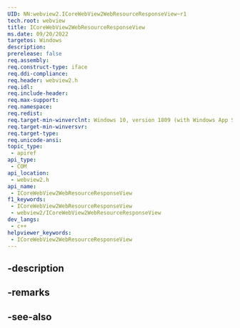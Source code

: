 ```yaml
---
UID: NN:webview2.ICoreWebView2WebResourceResponseView~r1
tech.root: webview
title: ICoreWebView2WebResourceResponseView
ms.date: 09/20/2022
targetos: Windows
description: 
prerelease: false
req.assembly: 
req.construct-type: iface
req.ddi-compliance: 
req.header: webview2.h
req.idl: 
req.include-header: 
req.max-support: 
req.namespace: 
req.redist: 
req.target-min-winverclnt: Windows 10, version 1809 (with Windows App SDK 1.1 or later)
req.target-min-winversvr: 
req.target-type: 
req.unicode-ansi: 
topic_type:
 - apiref
api_type:
 - COM
api_location:
 - webview2.h
api_name:
 - ICoreWebView2WebResourceResponseView
f1_keywords:
 - ICoreWebView2WebResourceResponseView
 - webview2/ICoreWebView2WebResourceResponseView
dev_langs:
 - c++
helpviewer_keywords:
 - ICoreWebView2WebResourceResponseView
---
```


## -description

## -remarks

## -see-also

